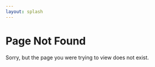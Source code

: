 ```yaml
---
layout: splash
---
```


# Page Not Found

Sorry, but the page you were trying to view does not exist.

